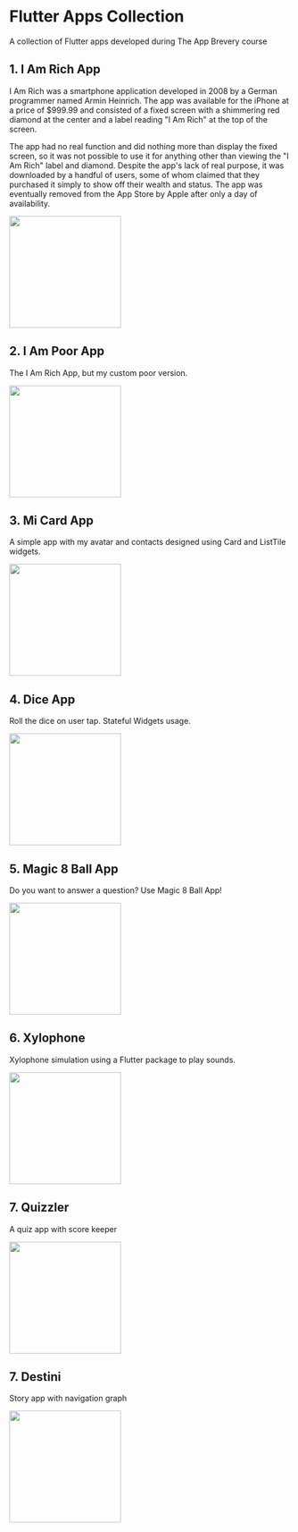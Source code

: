 # Flutter Apps Collection
A collection of Flutter apps developed during The App Brevery course

## 1. I Am Rich App

 I Am Rich was a smartphone application developed in 2008 by a German programmer named Armin Heinrich. The app was available for the iPhone at a price of $999.99 and consisted of a fixed screen with a shimmering red diamond at the center and a label reading "I Am Rich" at the top of the screen.

The app had no real function and did nothing more than display the fixed screen, so it was not possible to use it for anything other than viewing the "I Am Rich" label and diamond. Despite the app's lack of real purpose, it was downloaded by a handful of users, some of whom claimed that they purchased it simply to show off their wealth and status. The app was eventually removed from the App Store by Apple after only a day of availability.

<img src="resources/iam_rich.png" width="200">

## 2. I Am Poor App

 The I Am Rich App, but my custom poor version.

<img src="resources/iam_poor.png" width="200">

## 3. Mi Card App

 A simple app with my avatar and contacts designed using Card and ListTile widgets.

<img src="resources/mi_card.png" width="200">

## 4. Dice App

 Roll the dice on user tap. Stateful Widgets usage.

<img src="resources/dice.png" width="200">

## 5. Magic 8 Ball App

Do you want to answer a question? Use Magic 8 Ball App!

<img src="resources/magic_8_ball.png" width="200">

## 6. Xylophone

Xylophone simulation using a Flutter package to play sounds.

<img src="resources/xylophone.png" width="200">

## 7. Quizzler

A quiz app with score keeper

<img src="resources/quizzler.png" width="200">

## 7. Destini

Story app with navigation graph

<img src="resources/destini.png" width="200">